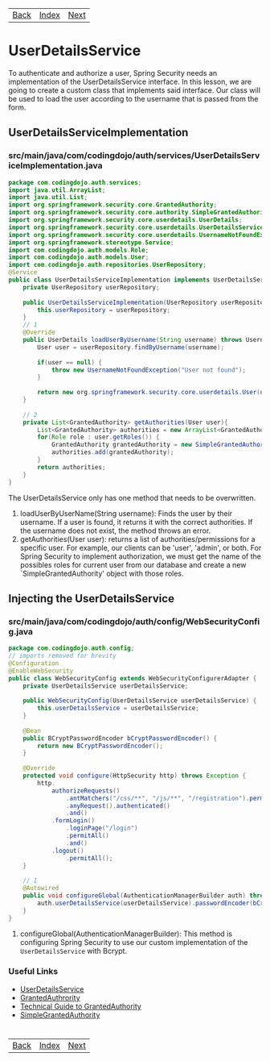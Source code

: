 <table width="100%">
    <tr>
        <td><a href="./005_BCrypt.md">Back</a></td>
        <td><a href="../../Index.md">Index</a></td>
        <td><a href="./007_Login_Logout.md">Next</a></td>
    </tr>
</table>

#

#   UserDetailsService
To authenticate and authorize a user, Spring Security needs an implementation of the UserDetailsService interface. In this lesson, we are going to create a custom class that implements said interface. Our class will be used to load the user according to the username that is passed from the form.

##  __UserDetailsServiceImplementation__
### __src/main/java/com/codingdojo/auth/services/UserDetailsServiceImplementation.java__
```JAVA
package com.codingdojo.auth.services;
import java.util.ArrayList;
import java.util.List;
import org.springframework.security.core.GrantedAuthority;
import org.springframework.security.core.authority.SimpleGrantedAuthority;
import org.springframework.security.core.userdetails.UserDetails;
import org.springframework.security.core.userdetails.UserDetailsService;
import org.springframework.security.core.userdetails.UsernameNotFoundException;
import org.springframework.stereotype.Service;
import com.codingdojo.auth.models.Role;
import com.codingdojo.auth.models.User;
import com.codingdojo.auth.repositories.UserRepository;
@Service
public class UserDetailsServiceImplementation implements UserDetailsService {
    private UserRepository userRepository;
    
    public UserDetailsServiceImplementation(UserRepository userRepository){
        this.userRepository = userRepository;
    }
    // 1
    @Override
    public UserDetails loadUserByUsername(String username) throws UsernameNotFoundException {
        User user = userRepository.findByUsername(username);
        
        if(user == null) {
            throw new UsernameNotFoundException("User not found");
        }
        
        return new org.springframework.security.core.userdetails.User(user.getUsername(), user.getPassword(), getAuthorities(user));
    }
    
    // 2
    private List<GrantedAuthority> getAuthorities(User user){
        List<GrantedAuthority> authorities = new ArrayList<GrantedAuthority>();
        for(Role role : user.getRoles()) {
            GrantedAuthority grantedAuthority = new SimpleGrantedAuthority(role.getName());
            authorities.add(grantedAuthority);
        }
        return authorities;
    }
}
```
The UserDetailsService only has one method that needs to be overwritten.

1.  loadUserByUserName(String username): Finds the user by their username. If a user is found, it returns it with the correct authorities. If the username does not exist, the method throws an error.
1.  getAuthorities(User user): returns a list of authorities/permissions for a specific user. For example, our clients can be 'user', 'admin', or both. For Spring Security to implement authorization, we must get the name of the possibles roles for current user from our database and create a new `SimpleGrantedAuthority' object with those roles.
## __Injecting the UserDetailsService__

### __src/main/java/com/codingdojo/auth/config/WebSecurityConfig.java__
```java
package com.codingdojo.auth.config;
// imports removed for brevity
@Configuration
@EnableWebSecurity
public class WebSecurityConfig extends WebSecurityConfigurerAdapter {
    private UserDetailsService userDetailsService;
    
    public WebSecurityConfig(UserDetailsService userDetailsService) {
        this.userDetailsService = userDetailsService;
    }
    
    @Bean
    public BCryptPasswordEncoder bCryptPasswordEncoder() {
        return new BCryptPasswordEncoder();
    }
    
    @Override
    protected void configure(HttpSecurity http) throws Exception {
        http.
            authorizeRequests()
                .antMatchers("/css/**", "/js/**", "/registration").permitAll()
                .anyRequest().authenticated()
                .and()
            .formLogin()
                .loginPage("/login")
                .permitAll()
                .and()
            .logout()
                .permitAll();
    }
    
    // 1
    @Autowired
    public void configureGlobal(AuthenticationManagerBuilder auth) throws Exception {
        auth.userDetailsService(userDetailsService).passwordEncoder(bCryptPasswordEncoder());
    }     
}

```
1.  configureGlobal(AuthenticationManagerBuilder): This method is configuring Spring Security to use our custom implementation of the `UserDetailsService` with Bcrypt.
### __Useful Links__
*   [UserDetailsService](https://docs.spring.io/spring-security/site/docs/3.2.7.RELEASE/apidocs/org/springframework/security/core/userdetails/UserDetailsService.html)
*   [GrantedAuthrority](http://docs.spring.io/spring-security/site/docs/current/apidocs/org/springframework/security/core/GrantedAuthority.html)
*   [Technical Guide to GrantedAuthority](https://docs.spring.io/spring-security/site/docs/3.0.x/reference/technical-overview.html#tech-granted-authority)
*   [SimpleGrantedAuthority](http://docs.spring.io/autorepo/docs/spring-security/3.2.1.RELEASE/apidocs/org/springframework/security/core/authority/SimpleGrantedAuthority.html)

#

[]()
<table width="100%">
    <tr>
        <td><a href="./005_BCrypt.md">Back</a></td>
        <td><a href="../../Index.md">Index</a></td>
        <td><a href="./007_Login_Logout.md">Next</a></td>
    </tr>
</table>